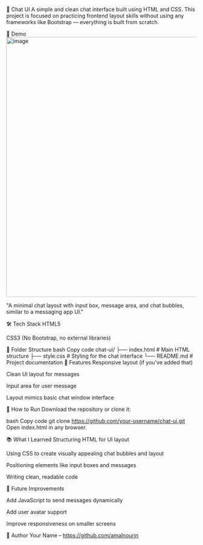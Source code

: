 💬 Chat UI
A simple and clean chat interface built using HTML and CSS. This project is focused on practicing frontend layout skills without using any frameworks like Bootstrap — everything is built from scratch.

📸 Demo
<img width="885" height="688" alt="image" src="https://github.com/user-attachments/assets/fe3e44ee-70cc-4c8e-88f9-165c4908735f" />


"A minimal chat layout with input box, message area, and chat bubbles, similar to a messaging app UI."

🛠️ Tech Stack
HTML5

CSS3 (No Bootstrap, no external libraries)

📁 Folder Structure
bash
Copy code
chat-ui/
├── index.html       # Main HTML structure
├── style.css        # Styling for the chat interface
└── README.md        # Project documentation
📌 Features
Responsive layout (if you've added that)

Clean UI layout for messages

Input area for user message

Layout mimics basic chat window interface

🚀 How to Run
Download the repository or clone it:

bash
Copy code
git clone https://github.com/your-username/chat-ui.git
Open index.html in any browser.

📚 What I Learned
Structuring HTML for UI layout

Using CSS to create visually appealing chat bubbles and layout

Positioning elements like input boxes and messages

Writing clean, readable code

🙌 Future Improvements

Add JavaScript to send messages dynamically

Add user avatar support

Improve responsiveness on smaller screens

🧠 Author
Your Name – https://github.com/amalnourin
 
 
